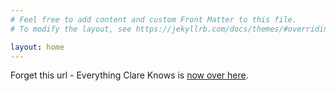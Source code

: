 ```yaml
---
# Feel free to add content and custom Front Matter to this file.
# To modify the layout, see https://jekyllrb.com/docs/themes/#overriding-theme-defaults

layout: home
---
```


Forget this url - Everything Clare Knows is [now over here](https://clare-wiki.herokuapp.com/).